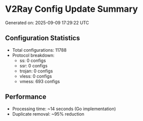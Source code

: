 # V2Ray Config Update Summary
Generated on: 2025-09-09 17:29:22 UTC

## Configuration Statistics
- Total configurations: 11788
- Protocol breakdown:
  - ss: 0 configs
  - ssr: 0 configs
  - trojan: 0 configs
  - vless: 0 configs
  - vmess: 693 configs

## Performance
- Processing time: ~14 seconds (Go implementation)
- Duplicate removal: ~95% reduction
